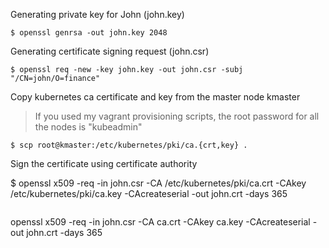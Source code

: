 Generating private key for John (john.key)
```
$ openssl genrsa -out john.key 2048
```

Generating certificate signing request (john.csr)
```
$ openssl req -new -key john.key -out john.csr -subj "/CN=john/O=finance"
```

Copy kubernetes ca certificate and key from the master node kmaster
>If you used my vagrant provisioning scripts, the root password for all the nodes is "kubeadmin"
```
$ scp root@kmaster:/etc/kubernetes/pki/ca.{crt,key} .
```

Sign the certificate using certificate authority

$ openssl x509 -req -in john.csr -CA /etc/kubernetes/pki/ca.crt -CAkey /etc/kubernetes/pki/ca.key -CAcreateserial -out john.crt -days 365
```

```
openssl x509 -req -in john.csr -CA ca.crt -CAkey ca.key -CAcreateserial -out john.crt -days 365

```
